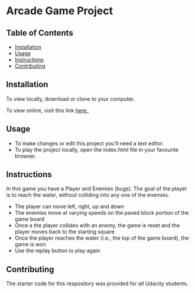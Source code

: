 # Arcade Game Project

## Table of Contents

* [Installation](#installation)
* [Usage](#usage)
* [Instructions](#instructions)
* [Contributing](#contributing)

## Installation

To view locally, download or clone to your computer.

To view online, visit this link [here](https://cathyxxx.github.io/Arcade-Game/)_

## Usage

- To make changes or edit this project you'll need a text editor.
- To play the project locally, open the index.html file in your favourite browser.

## Instructions

In this game you have a Player and Enemies (bugs). The goal of the player is to reach the water, without colliding into any one of the enemies.

- The player can move left, right, up and down
- The enemies move at varying speeds on the paved block portion of the game board
- Once a the player collides with an enemy, the game is reset and the player moves back to the starting square
- Once the player reaches the water (i.e., the top of the game board), the game is won
- Use the replay button to play again

## Contributing

The starter code for this respository was provided for _all_ Udacity students.
